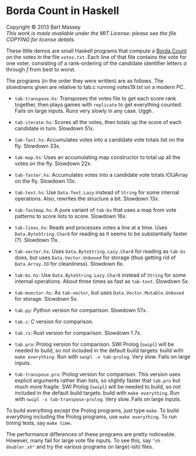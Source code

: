 # Borda Count in Haskell
Copyright © 2013 Bart Massey  
*This work is made available under the MIT License: please
see the file COPYING for license details.*

These little demos are small Haskell programs that compute a
[Borda Count](http://en.wikipedia.org/wiki/Borda_count) on
the votes in the file `votes.txt`. Each line of that file
contains the vote for one voter, consisting of a
rank-ordering of the candidate identifier letters *a*
through *f* from best to worst.

The programs (in the order they were written) are as
follows. The slowdowns given are relative to tab.c running
votes19.txt on a modern PC.

* `tab-transpose.hs`: Transposes the votes file to get each
  score rank together, then plays games with `replicate` to
  get everything counted. Fails on large inputs. Runs very
  slowly in any case. Uggh.

* `tab-iterate.hs`: Scores all the votes, then totals up the
  score of each candidate in turn. Slowdown 51x.

* `tab-fast.hs`: Accumulates votes into a candidate vote
  totals list on the fly. Slowdown 33x.

* `tab-map.hs`: Uses an accumulating map constructor to
  total up all the votes on the fly. Slowdown 22x.

* `tab-faster.hs`: Accumulates votes into a candidate vote
  totals IOUArray on the fly. Slowdown 13x.

* `tab-text.hs`: Use `Data.Text.Lazy` instead of `String`
  for some internal operations. Also, rewrites the structure
  a bit. Slowdown 13x.

* `tab-fastmap.hs`: A pure variant of `tab-bs` that uses a
  map from vote patterns to score lists to score. Slowdown
  16x.

* `tab-lines.hs`: Reads and processes votes a line at a
  time. Uses `Data.ByteString.Char8` for reading as it seems
  to be substantially faster (?). Slowdown 11x.

* `tab-vector.hs`: Uses `Data.ByteString.Lazy.Char8` for
  reading as `tab-bs` does, but uses `Data.Vector.Unboxed`
  for storage (thus getting rid of `Data.Array.IO` for
  cleanliness). Slowdown 6x.

* `tab-bs.hs`: Use `Data.ByteString.Lazy.Char8` instead of
  `String` for some internal operations. About three times
  as fast as `tab-text`. Slowdown 5x.

* `tab-mvector.hs`: As `tab-vector`, but uses
  `Data.Vector.Mutable.Unboxed` for storage. Slowdown 5x.

* `tab.py`: Python version for comparison. Slowdown 57x.

* `tab.c`: C version for comparison.

* `tab.rs`: Rust version for comparison. Slowdown 1.7x.

* `tab.pro`: Prolog version for comparison.  SWI Prolog
  (`swipl`) will be needed to build, so not included in the
  default build targets: build with `make everything`. Run
  with `swipl -x tab-prolog`. Very slow. Fails on large inputs.

* `tab-transpose.pro`: Prolog version for comparison.  This
  version uses explicit arguments rather than lists, so
  slightly faster that `tab.pro` but much more fragile.  SWI
  Prolog (`swipl`) will be needed to build, so not included
  in the default build targets: build with `make
  everything`. Run with `swipl -x
  tab-transpose-prolog`. Very slow. Fails on large inputs.

To build everything except the Prolog programs, just type
`make`. To build everything including the Prolog programs,
use `make everything`. To run timing tests, say `make time`.

The performance differences of these programs are pretty
noticeable. However, many fail for large vote file
inputs. To see this, say `"sh doubler.sh"` and try the
various programs on large(-ish) files.
